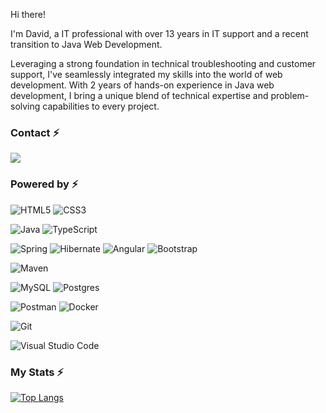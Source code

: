<p>Hi there!</p>
<p>I'm David, a IT professional with over 13 years in IT support and a recent transition to Java Web Development.</p>
<p>Leveraging a strong foundation in technical troubleshooting and customer support, I've seamlessly integrated my skills into the world of web development. With 2 years of hands-on experience in Java web development, I bring a unique blend of technical expertise and problem-solving capabilities to every project.</p>

### Contact ⚡
<a href="https://www.linkedin.com/in/davidmateusreis"><img src="https://img.shields.io/badge/LinkedIn-%230077B5.svg?style=for-the-badge&logo=linkedin&logoColor=white"></a>

### Powered by ⚡
![HTML5](https://img.shields.io/badge/HTML5-%23E34F26.svg?style=for-the-badge&logo=html5&logoColor=white)
![CSS3](https://img.shields.io/badge/CSS3-%231572B6.svg?style=for-the-badge&logo=css3&logoColor=white)

![Java](https://img.shields.io/badge/Java-ED8B00?style=for-the-badge&logo=java&logoColor=white)
![TypeScript](https://img.shields.io/badge/typescript-%23007ACC.svg?style=for-the-badge&logo=typescript&logoColor=white)

![Spring](https://img.shields.io/badge/Spring-%236DB33F.svg?style=for-the-badge&logo=spring&logoColor=white)
![Hibernate](https://img.shields.io/badge/Hibernate-59666C?style=for-the-badge&logo=Hibernate&logoColor=white)
![Angular](https://img.shields.io/badge/angular-%23DD0031.svg?style=for-the-badge&logo=angular&logoColor=white)
![Bootstrap](https://img.shields.io/badge/Bootstrap-%23563D7C.svg?style=for-the-badge&logo=bootstrap&logoColor=white)

![Maven](https://img.shields.io/badge/Maven-C71A36?style=for-the-badge&logo=Apache%20Maven&logoColor=white)

![MySQL](https://img.shields.io/badge/MySQL-%23316192.svg?style=for-the-badge&logo=mysql&logoColor=white)
![Postgres](https://img.shields.io/badge/Postgres-%23316192.svg?style=for-the-badge&logo=postgresql&logoColor=white)


![Postman](https://img.shields.io/badge/Postman-FF6C37?style=for-the-badge&logo=postman&logoColor=white)
![Docker](https://img.shields.io/badge/Docker-%230db7ed.svg?style=for-the-badge&logo=docker&logoColor=white)


![Git](https://img.shields.io/badge/Git-%23F05033.svg?style=for-the-badge&logo=git&logoColor=white)


![Visual Studio Code](https://img.shields.io/badge/Visual%20Studio%20Code-0078d7.svg?style=for-the-badge&logo=visual-studio-code&logoColor=white)

### My Stats ⚡
[![Top Langs](https://github-readme-stats.vercel.app/api/top-langs/?username=davidmateusreis&layout=compact&theme=vision-friendly-dark)](https://github.com/anuraghazra/github-readme-stats)

<!--
**davidmateusreis/davidmateusreis** is a ✨ _special_ ✨ repository because its `README.md` (this file) appears on your GitHub profile.

Here are some ideas to get you started:

- 🔭 I’m currently working on ...
- 🌱 I’m currently learning ...
- 👯 I’m looking to collaborate on ...
- 🤔 I’m looking for help with ...
- 💬 Ask me about ...
- 📫 How to reach me: ...
- 😄 Pronouns: ...
- ⚡ Fun fact: ...
-->
